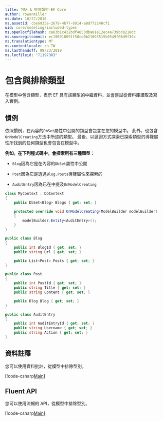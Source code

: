 ```yaml
---
title: 包括 & 排除類型-EF Core
author: rowanmiller
ms.date: 10/27/2016
ms.assetid: cbe6935e-2679-4b77-8914-a8d772240cf1
uid: core/modeling/included-types
ms.openlocfilehash: ca83b1c432bdf4853dba81e12ec4a739bc8218dc
ms.sourcegitcommit: ec196918691f50cd0b21693515b0549f06d9f39c
ms.translationtype: MT
ms.contentlocale: zh-TW
ms.lasthandoff: 09/23/2019
ms.locfileid: "71197383"
---
```

# <a name="including--excluding-types"></a>包含與排除類型

在模型中包含類型，表示 EF 具有該類型的中繼資料，並會嘗試從資料庫讀取及寫入實例。

## <a name="conventions"></a>慣例

依照慣例，在內容的`DbSet`屬性中公開的類型會包含在您的模型中。 此外，也包含`OnModelCreating`方法中所述的類型。 最後，以遞迴方式探索已探索類型的導覽屬性所找到的任何類型也會包含在模型中。

**例如，在下列程式碼中，會探索所有三種類型：**

* `Blog`因為它是在內容的`DbSet`屬性中公開

* `Post`因為它是透過`Blog.Posts`導覽屬性來探索的

* `AuditEntry`因為已在中提及`OnModelCreating`

<!-- [!code-csharp[Main](samples/core/Modeling/Conventions/IncludedTypes.cs?highlight=3,7,16)] -->
``` csharp
class MyContext : DbContext
{
    public DbSet<Blog> Blogs { get; set; }

    protected override void OnModelCreating(ModelBuilder modelBuilder)
    {
        modelBuilder.Entity<AuditEntry>();
    }
}

public class Blog
{
    public int BlogId { get; set; }
    public string Url { get; set; }

    public List<Post> Posts { get; set; }
}

public class Post
{
    public int PostId { get; set; }
    public string Title { get; set; }
    public string Content { get; set; }

    public Blog Blog { get; set; }
}

public class AuditEntry
{
    public int AuditEntryId { get; set; }
    public string Username { get; set; }
    public string Action { get; set; }
}
```

## <a name="data-annotations"></a>資料註釋

您可以使用資料批註，從模型中排除型別。

[!code-csharp[Main](../../../samples/core/Modeling/DataAnnotations/IgnoreType.cs?highlight=20)]

## <a name="fluent-api"></a>Fluent API

您可以使用流暢的 API，從模型中排除型別。

[!code-csharp[Main](../../../samples/core/Modeling/FluentAPI/IgnoreType.cs?highlight=12)]
